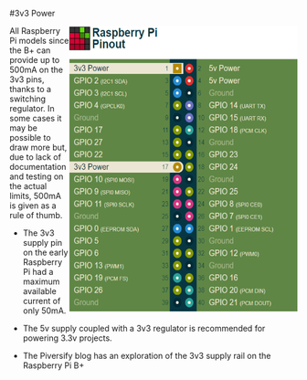 #3v3 Power

<p >
<img src = "https://github.com/Sandeep-BlackHat/RaspberryPi_World/blob/main/src/img/3v3.png" width="400" height="500" align = "right"/>
All Raspberry Pi models since the B+ can provide up to 500mA on the 3v3 pins,
thanks to a switching regulator. In some cases it may be possible to draw more but,
due to lack of documentation and testing on the actual limits,
500mA is given as a rule of thumb.

- The 3v3 supply pin on the early Raspberry Pi had a maximum available current of only 50mA.
- The 5v supply coupled with a 3v3 regulator is recommended for powering 3.3v projects.

- The Piversify blog has an exploration of the 3v3 supply rail on the Raspberry Pi B+
</p>


